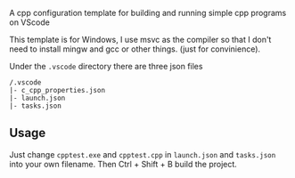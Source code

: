 A cpp configuration template for building and running simple cpp programs on VScode

This template is for Windows, I use msvc as the compiler so that I don't need to install mingw and gcc or other things. (just for convinience).

Under the ``` .vscode ``` directory there are three json files
```
/.vscode
|- c_cpp_properties.json
|- launch.json
|- tasks.json
``` 
## Usage
Just change ``` cpptest.exe ``` and ``` cpptest.cpp ``` in ``` launch.json ``` and ``` tasks.json ``` into your own filename. Then Ctrl + Shift + B build the project.